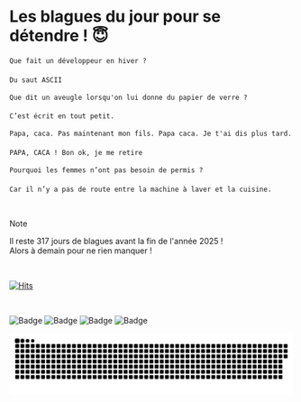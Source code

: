 
<h1>Les blagues du jour pour se détendre ! 😇</h1>

```diff
Que fait un développeur en hiver ?

Du saut ASCII
```

```diff
Que dit un aveugle lorsqu'on lui donne du papier de verre ?

C’est écrit en tout petit.
```

```diff
Papa, caca. Pas maintenant mon fils. Papa caca. Je t'ai dis plus tard.

PAPA, CACA ! Bon ok, je me retire
```

```diff
Pourquoi les femmes n’ont pas besoin de permis ?

Car il n’y a pas de route entre la machine à laver et la cuisine.
```

<br/>

> [!NOTE]
> Il reste 317 jours de blagues avant la fin de l'année 2025 ! <br/>
> Alors à demain pour ne rien manquer !

<br/>


[![Hits](https://hits.seeyoufarm.com/api/count/incr/badge.svg?url=https%3A%2F%2Fgithub.com%2FClems02%2Fhit-counter&count_bg=%23003E80&title_bg=%235C9FE1&icon=powershell.svg&icon_color=%23FFFFFF&title=Visite&edge_flat=false)](https://hits.seeyoufarm.com)


<br/>


![Badge](https://img.shields.io/badge/Last%20updated%20on-white?style=for-the-badge&logo=clockify)   ![Badge](https://img.shields.io/badge/18/02-white?style=for-the-badge) ![Badge](https://img.shields.io/badge/at-white?style=for-the-badge) ![Badge](https://img.shields.io/badge/02:57-white?style=for-the-badge)


<p align="center">
 <img width="1000" src="assets/github-snake.svg" alt="snake"/>
</p>
